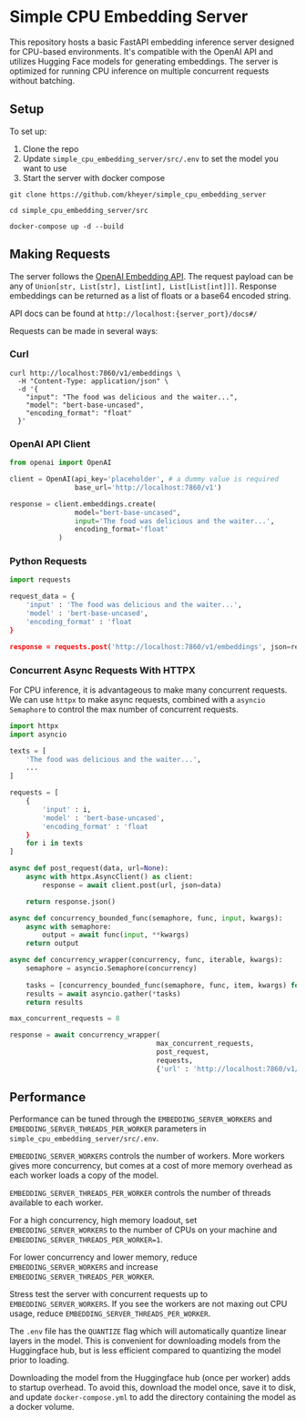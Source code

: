 # Simple CPU Embedding Server

This repository hosts a basic FastAPI embedding inference server designed for CPU-based environments. 
It's compatible with the OpenAI API and utilizes Hugging Face models for generating embeddings. 
The server is optimized for running CPU inference on multiple concurrent requests without batching.

## Setup

To set up:
1. Clone the repo 
2. Update `simple_cpu_embedding_server/src/.env` to set the model you want to use
3. Start the server with docker compose 

```
git clone https://github.com/kheyer/simple_cpu_embedding_server

cd simple_cpu_embedding_server/src

docker-compose up -d --build
```

## Making Requests

The server follows the [OpenAI Embedding API](https://platform.openai.com/docs/api-reference/embeddings/create). 
The request payload can be any of `Union[str, List[str], List[int], List[List[int]]]`. Response embeddings 
can be returned as a list of floats or a base64 encoded string.

API docs can be found at `http://localhost:{server_port}/docs#/`

Requests can be made in several ways:

### Curl

```
curl http://localhost:7860/v1/embeddings \
  -H "Content-Type: application/json" \
  -d '{
    "input": "The food was delicious and the waiter...",
    "model": "bert-base-uncased",
    "encoding_format": "float"
  }'
```

### OpenAI API Client

```python
from openai import OpenAI

client = OpenAI(api_key='placeholder', # a dummy value is required
                base_url='http://localhost:7860/v1')

response = client.embeddings.create(
                model="bert-base-uncased",
                input='The food was delicious and the waiter...',
                encoding_format='float'
            )
```

### Python Requests

```python
import requests

request_data = {
    'input' : 'The food was delicious and the waiter...',
    'model' : 'bert-base-uncased',
    'encoding_format' : 'float
}

response = requests.post('http://localhost:7860/v1/embeddings', json=request_data)
```

### Concurrent Async Requests With HTTPX

For CPU inference, it is advantageous to make many concurrent requests. We can use 
`httpx` to make async requests, combined with a `asyncio` `Semaphore` to control the 
max number of concurrent requests.

```python
import httpx 
import asyncio

texts = [
    'The food was delicious and the waiter...',
    ...
]

requests = [
    {
        'input' : i,
        'model' : 'bert-base-uncased',
        'encoding_format' : 'float
    }
    for i in texts
]

async def post_request(data, url=None):
    async with httpx.AsyncClient() as client:
        response = await client.post(url, json=data)

    return response.json()

async def concurrency_bounded_func(semaphore, func, input, kwargs):
    async with semaphore:
        output = await func(input, **kwargs)
    return output

async def concurrency_wrapper(concurrency, func, iterable, kwargs):
    semaphore = asyncio.Semaphore(concurrency)
    
    tasks = [concurrency_bounded_func(semaphore, func, item, kwargs) for item in iterable]
    results = await asyncio.gather(*tasks)
    return results

max_concurrent_requests = 8

response = await concurrency_wrapper(
                                    max_concurrent_requests, 
                                    post_request, 
                                    requests, 
                                    {'url' : 'http://localhost:7860/v1/embeddings'})
```

## Performance

Performance can be tuned through the `EMBEDDING_SERVER_WORKERS` and `EMBEDDING_SERVER_THREADS_PER_WORKER` 
parameters in `simple_cpu_embedding_server/src/.env`.

`EMBEDDING_SERVER_WORKERS` controls the number of workers. More workers gives more concurrency, but comes 
at a cost of more memory overhead as each worker loads a copy of the model.

`EMBEDDING_SERVER_THREADS_PER_WORKER` controls the number of threads available to each worker.

For a high concurrency, high memory loadout, set `EMBEDDING_SERVER_WORKERS` to the number of CPUs 
on your machine and `EMBEDDING_SERVER_THREADS_PER_WORKER=1`.

For lower concurrency and lower memory, reduce `EMBEDDING_SERVER_WORKERS` and increase `EMBEDDING_SERVER_THREADS_PER_WORKER`.

Stress test the server with concurrent requests up to `EMBEDDING_SERVER_WORKERS`. If you see the workers 
are not maxing out CPU usage, reduce `EMBEDDING_SERVER_THREADS_PER_WORKER`.


The `.env` file has the `QUANTIZE` flag which will automatically quantize linear layers in the model. This 
is convenient for downloading models from the Huggingface hub, but is less efficient compared to quantizing 
the model prior to loading.


Downloading the model from the Huggingface hub (once per worker) adds to startup overhead. To avoid this, 
download the model once, save it to disk, and update `docker-compose.yml` to add the directory containing the 
model as a docker volume.
